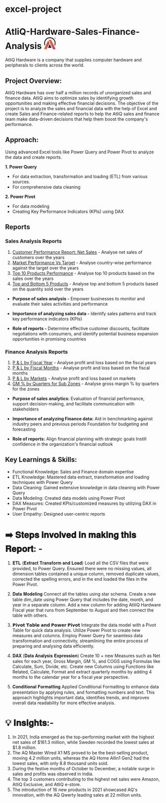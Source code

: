 # excel-project
# AtliQ-Hardware-Sales-Finance-Analysis <img src='https://github.com/ShailajaSirumalla22/Excel-Sales-and-Finance-Report/blob/main/atliq_logo.png' width='40'>

AtliQ Hardware is a company that supplies computer hardware and peripherals to clients across the world.

## Project Overview:

AtliQ Hardware has over half a million records of unorganized sales and finance data. AtliQ aims to optimize sales by identifying growth opportunities and making effective financial decisions. The objective of the project is to analyze the sales and financial data with the help of Excel and create Sales and Finance-related reports to help the AtliQ sales and finance team make data-driven decisions that help them boost the company's performance.

## Approach:

Using advanced Excel tools like Power Query and Power Pivot to analyze the data and create reports.

**1. Power Query**
  + For data extraction, transformation and loading (ETL) from various sources.
  + For comprehensive data cleaning

**2. Power Pivot**
  + For data modeling
  + Creating Key Performance Indicators (KPIs) using DAX

## Reports

### Sales Analysis Reports

1. [Customer Performance Report: Net Sales](https://github.com/ShailajaSirumalla22/Excel-Sales-and-Finance-Report/blob/main/Sales%20Performance%20Analysis/Customer%20Performance%20Report%20-%20Net%20Sales.pdf) - Analyse net sales of customers over the years
2. [Market Performance Vs Target](https://github.com/ShailajaSirumalla22/Excel-Sales-and-Finance-Report/blob/main/Sales%20Performance%20Analysis/Market%20Performance%20Vs%20Target.pdf) - Analyse country-wise performance against the target over the years
3. [Top 10 Products Performance](https://github.com/ShailajaSirumalla22/Excel-Sales-and-Finance-Report/blob/main/Sales%20Performance%20Analysis/Top%2010%20Products%20Performance.pdf) - Analyse top 10 products based on the sales over the years
4. [Top and Bottom 5 Products](https://github.com/ShailajaSirumalla22/Excel-Sales-and-Finance-Report/blob/main/Sales%20Performance%20Analysis/Top%20n%20Bottom%205%20Products%20by%20Qty.pdf) - Analyse top and bottom 5 products based on the quantity sold over the years 

- **Purpose of sales analysis -** Empower businesses to monitor and evaluate their sales activities and performance

- **Importance of analyzing sales data -** Identify sales patterns and track key performance indicators (KPIs)

- **Role of reports -** Determine effective customer discounts, facilitate negotiations with consumers, and identify potential business expansion opportunities in promising countries

### Finance Analysis Reports

1. [P & L by Fiscal Year](https://github.com/ShailajaSirumalla22/Excel-Sales-and-Finance-Report/blob/main/Finance%20Analysis/P%20%26%20L%20by%20Fiscal%20Year.pdf) - Analyse profit and loss based on the fiscal years
2. [P & L by Fiscal Months](https://github.com/ShailajaSirumalla22/Excel-Sales-and-Finance-Report/blob/main/Finance%20Analysis/P%20%26%20L%20by%20Fiscal%20Months.pdf) - Analyse profit and loss based on the fiscal months
3. [P & L by Markets](https://github.com/ShailajaSirumalla22/Excel-Sales-and-Finance-Report/blob/main/Finance%20Analysis/P%20%26%20L%20by%20Markets.pdf) - Analyse profit and loss based on markets
4. [GM % by Quarters for Sub Zones](https://github.com/ShailajaSirumalla22/Excel-Sales-and-Finance-Report/blob/main/Finance%20Analysis/GM%20%25%20by%20Quarters%20for%20Sub%20Zones.pdf) - Analyse gross margin % by quarters for the zones

- **Purpose of sales analytics:** Evaluation of financial performance, support decision-making, and facilitate communication with stakeholders

- **Importance of analyzing Finance data:** Aid in benchmarking against industry peers and previous periods Foundation for budgeting and forecasting

- **Role of reports:** Align financial planning with strategic goals Instill confidence in the organization's financial outlook

## Key Learnings & Skills:

+ Functional Knowledge: Sales and Finance domain expertise
+ ETL Knowledge: Mastered data extract, transformation and loading techniques with Power Query
+ Data Cleaning: Gained extensive knowledge in data cleaning with Power Query
+ Data Modeling: Created data models using Power Pivot
+ DAX Measures: Created KPIs/customized measures by utilizing DAX in Power Pivot
+ User Empathy: Designed user-centric reports

# ➡️ 𝐒𝐭𝐞𝐩𝐬 𝐢𝐧𝐯𝐨𝐥𝐯𝐞𝐝 𝐢𝐧 𝐦𝐚𝐤𝐢𝐧𝐠 𝐭𝐡𝐢𝐬 𝐑𝐞𝐩𝐨𝐫𝐭: -

1. 𝐄𝐓𝐋 (𝐄𝐱𝐭𝐫𝐚𝐜𝐭 𝐓𝐫𝐚𝐧𝐬𝐟𝐨𝐫𝐦 𝐚𝐧𝐝 𝐋𝐨𝐚𝐝)
Load all the CSV files that were provided, to Power Query. Ensured there were no missing values, all dimension tables contained a unique column, removed duplicate values, corrected the spelling errors, and in the end loaded the files in the Power Pivot.
 
2. 𝐃𝐚𝐭𝐚 𝐌𝐨𝐝𝐞𝐥𝐢𝐧𝐠
Connect all the tables using star schema. Create a new table dim_date using Power Query that includes the date, month, and year in a separate column. Add a new column for adding AtiliQ Hardware Fiscal year that runs from September to August and then connect the table with others.
 
3. 𝗣𝗶𝘃𝗼𝘁 𝗧𝗮𝗯𝗹𝗲 𝗮𝗻𝗱 𝗣𝗼𝘄𝗲𝗿 𝗣𝗶𝘃𝗼𝘁
Integrate the data model with a Pivot Table for quick data analysis. Utilize Power Pivot to create new measures and columns. Employ Power Query for seamless data transformation and connectivity, streamlining the entire process of preparing and analysing data efficiently.
 
4. 𝐃𝐀𝐗 (𝐃𝐚𝐭𝐚 𝐀𝐧𝐚𝐥𝐲𝐬𝐢𝐬 𝐄𝐱𝐩𝐫𝐞𝐬𝐬𝐢𝐨𝐧)
Create 10 + new Measures such as Net sales for each year, Gross Margin, GM %, and COGS using Formulas like Calculate, Sum, Divide, etc. Create new Columns using Functions like Related, Calculate, Format and extract quarterly months by adding 4 months to the calendar year for a fiscal year perspective.
 
5. 𝐂𝐨𝐧𝐝𝐢𝐭𝐢𝐨𝐧𝐚𝐥 𝐅𝐨𝐫𝐦𝐚𝐭𝐭𝐢𝐧𝐠
Applied Conditional Formatting to enhance data presentation by applying rules, and formatting numbers and text. This approach highlights important data, identifies trends, and improves overall data readability for more effective analysis.

# 💡 𝐈𝐧𝐬𝐢𝐠𝐡𝐭𝐬:-
1. In 2021, India emerged as the top-performing market with the highest net sales of $161.3 million, while Sweden recorded the lowest sales at $1.8 million.
2. The AQ Master Wired X1 MS proved to be the best-selling product, moving 4.2 million units, whereas the AQ Home Allin1 Gen2 had the lowest sales, with only 8.8 thousand units sold.
3. During the festive months of October to December, a notable surge in sales and profits was observed in India.
4. The top 3 customers contributing to the highest net sales were Amazon, AtliQ Exclusive, and AtliQ e-store.
5. The introduction of 16 new products in 2021 showcased AQ's innovation, with the AQ Qwerty leading sales at 22 million units.

